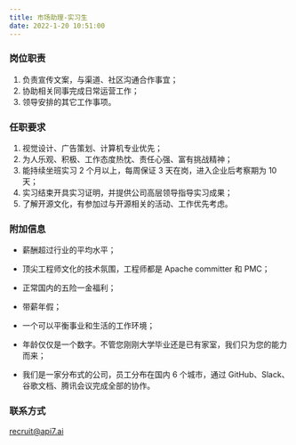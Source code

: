 ```yaml
---
title: 市场助理-实习生
date: 2022-1-20 10:51:00
---
```


### 岗位职责

1. 负责宣传文案，与渠道、社区沟通合作事宜；
2. 协助相关同事完成日常运营工作；
3. 领导安排的其它工作事项。

### 任职要求

1. 视觉设计、广告策划、计算机专业优先；
2. 为人乐观、积极、工作态度热忱、责任心强、富有挑战精神；
3. 能持续坐班实习 2 个月以上，每周保证 3 天在岗，进入企业后考察期为 10 天；
4. 实习结束开具实习证明，并提供公司高层领导指导实习成果；
5. 了解开源文化，有参加过与开源相关的活动、工作优先考虑。

### 附加信息

- 薪酬超过行业的平均水平；

- 顶尖工程师文化的技术氛围，工程师都是 Apache committer 和 PMC；

- 正常国内的五险一金福利；

- 带薪年假；

- 一个可以平衡事业和生活的工作环境；

- 年龄仅仅是一个数字。不管您刚刚大学毕业还是已有家室，我们只为您的能力而来；

- 我们是一家分布式的公司，员工分布在国内 6 个城市，通过 GitHub、Slack、谷歌文档、腾讯会议完成全部的协作。

### 联系方式

[recruit@api7.ai](mailto:recruit@api7.ai)

